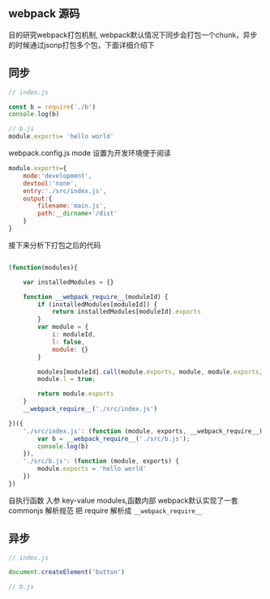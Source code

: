 ## webpack 源码
目的研究webpack打包机制, webpack默认情况下同步会打包一个chunk，异步的时候通过jsonp打包多个包，下面详细介绍下

## 同步
```javascript
// index.js

const b = require('./b')
console.log(b)
```
```javascript 
// b.js
module.exports= 'hello world'
```
webpack.config.js
mode 设置为开发环境便于阅读
```javascript
module.exports={
    mode:'development',
    devtool:'none',
    entry:'./src/index.js',
    output:{
        filename:'main.js',
        path:__dirname+'/dist'
    }
}
```
接下来分析下打包之后的代码
```javascript

(function(modules){

    var installedModules = {}

    function __webpack_require__(moduleId) {
        if (installedModules[moduleId]) {
            return installedModules[moduleId].exports
        }
        var module = {
            i: moduleId,
            l: false,
            module: {}
        }

        modules[moduleId].call(module.exports, module, module.exports, __webpack_require__)
        module.l = true;

        return module.exports
    }
    __webpack_require__('./src/index.js')

})({
    './src/index.js': (function (module, exports, __webpack_require__) {
        var b = __webpack_require__('./src/b.js');
        console.log(b)
    }),
    './src/b.js': (function (module, exports) {
        module.exports = 'hello world'
    })
})

```
自执行函数 入参 key-value modules,函数内部 webpack默认实现了一套commonjs 解析规范 把 require 解析成 `__webpack_require__`

## 异步
```javascript
// index.js

document.createElement('button')

```

```javascript
// b.js

```